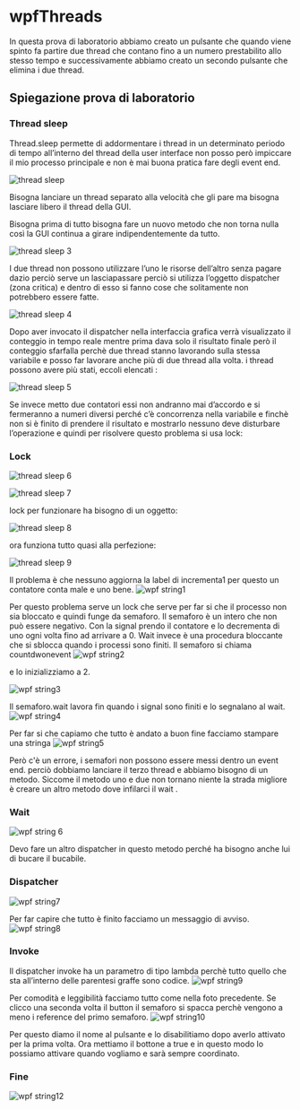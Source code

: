 # wpfThreads
In questa prova di laboratorio abbiamo creato un pulsante che quando viene spinto fa partire due thread che contano fino a un numero prestabilito allo stesso tempo e successivamente abbiamo creato un secondo pulsante che elimina i due thread.
## Spiegazione prova di laboratorio
### Thread sleep
Thread.sleep permette di addormentare i thread in un determinato periodo di tempo
all’interno del thread della user interface non posso però impiccare il mio processo principale e non è mai buona pratica fare degli event end.

![thread sleep](https://user-images.githubusercontent.com/116788504/231788422-a001d22c-ae9f-4dcb-abcb-3679fdadea23.jpg)

Bisogna lanciare un thread separato alla velocità che gli pare ma bisogna lasciare libero il thread della GUI.

Bisogna prima di tutto bisogna fare un nuovo metodo che non torna nulla così la GUI continua a girare indipendentemente da tutto.

![thread sleep 3](https://user-images.githubusercontent.com/116788504/231788811-b728ac2a-ef6b-46ce-a909-b409049ee297.jpg)

I due thread non possono utilizzare l’uno le risorse dell’altro senza pagare dazio perciò serve un lasciapassare perciò si utilizza l’oggetto dispatcher (zona critica) e dentro di esso si fanno cose che solitamente non potrebbero essere fatte.

![thread sleep 4](https://user-images.githubusercontent.com/116788504/231789064-0e2dd572-d509-4cf3-bdd0-36c7d69ac2cd.jpg)

Dopo aver invocato il dispatcher nella interfaccia grafica verrà visualizzato il conteggio in tempo reale mentre prima dava solo il risultato finale però il conteggio sfarfalla perchè due thread stanno lavorando sulla stessa variabile e posso far lavorare anche più di due thread alla volta.
i thread possono avere più stati, eccoli elencati : 

![thread sleep 5](https://user-images.githubusercontent.com/116788504/231789283-76a885a4-6b65-4557-8901-870a88866a20.jpg)

Se invece metto due contatori essi non andranno mai d’accordo e si fermeranno a numeri diversi perché c’è concorrenza nella variabile e finchè non si è finito di prendere il risultato e mostrarlo nessuno deve disturbare l’operazione e quindi per risolvere questo problema si usa lock:
### Lock

![thread sleep 6](https://user-images.githubusercontent.com/116788504/231789474-86f37db9-ce83-41fd-8207-7f4604283a3f.jpg)

![thread sleep 7](https://user-images.githubusercontent.com/116788504/231789604-7fbf2962-08f0-480d-b804-0acddad41435.jpg)

lock per funzionare ha bisogno di un oggetto:

![thread sleep 8](https://user-images.githubusercontent.com/116788504/231789708-9d353838-4997-4552-b72e-f8a45c010d0e.jpg)

ora funziona tutto quasi alla perfezione:

![thread sleep 9](https://user-images.githubusercontent.com/116788504/231789825-a62722db-ea2e-46e5-b50f-6a6babd6c026.jpg)

Il problema è che nessuno aggiorna la label di incrementa1 per questo un contatore conta male e uno bene.
![wpf string1](https://user-images.githubusercontent.com/116788504/231790075-4ce4062a-4663-4e16-970b-af5ffeda9bfb.jpg)

Per questo problema serve un lock che serve per far si che il processo non sia bloccato e quindi funge da semaforo.
Il semaforo è un intero che non può essere negativo.
Con la signal prendo il contatore e lo decrementa di uno ogni volta fino ad arrivare a 0.
Wait invece è una procedura bloccante che si sblocca quando i processi sono finiti.
Il semaforo si chiama countdwonevent
![wpf string2](https://user-images.githubusercontent.com/116788504/231790220-5181e071-e983-4625-81ec-e470602f38b8.jpg)

e lo inizializziamo a 2. 

![wpf string3](https://user-images.githubusercontent.com/116788504/231790337-d137fdcd-f6a6-403b-8185-4eb2f4b84222.jpg)

Il semaforo.wait lavora fin quando i signal sono finiti e lo segnalano al wait.
![wpf string4](https://user-images.githubusercontent.com/116788504/231790538-3062812a-bd2a-4333-8292-ed2d19958ac5.jpg)

Per far si che capiamo che tutto è andato a buon fine facciamo stampare una stringa
![wpf string5](https://user-images.githubusercontent.com/116788504/231790670-fafc435f-e1d1-4742-8e87-f696bab3e749.jpg)

Però c'è un errore, i semafori non possono essere messi dentro un event end.
perciò dobbiamo lanciare il terzo thread e abbiamo bisogno di un metodo.
Siccome il metodo uno e due non tornano niente la strada migliore è creare un altro metodo dove infilarci il wait .
### Wait

![wpf string 6](https://user-images.githubusercontent.com/116788504/231790907-f5859209-02d2-4b2f-b602-52f391ac56e4.jpg)

Devo fare un altro dispatcher in questo metodo perché ha bisogno anche lui di bucare il bucabile.
### Dispatcher

![wpf string7](https://user-images.githubusercontent.com/116788504/231791018-f993ef4b-06c7-4a3a-be65-bae78b30d81a.jpg)

Per far capire che tutto è finito facciamo un messaggio di avviso.
![wpf string8](https://user-images.githubusercontent.com/116788504/231791170-2669800b-4107-4876-8e06-c66d5a4245ed.jpg)
### Invoke

Il dispatcher invoke ha un parametro di tipo lambda perchè tutto quello che sta all’interno delle parentesi graffe sono codice.
![wpf string9](https://user-images.githubusercontent.com/116788504/231791365-a015857a-9827-45f5-b774-a387f6dd1625.jpg)

Per comodità e leggibilità facciamo tutto come nella foto precedente.
Se clicco una seconda volta il button il semaforo si spacca perchè vengono a meno i reference del primo semaforo.
![wpf string10](https://user-images.githubusercontent.com/116788504/231791544-0b2acbcb-bb9c-4d93-ab0b-bf299e8e6406.jpg)

Per questo diamo il nome al pulsante e lo disabilitiamo dopo averlo attivato per la prima volta.
Ora mettiamo il bottone a true e in questo modo lo possiamo attivare quando vogliamo e sarà sempre coordinato.
### Fine

![wpf string12](https://user-images.githubusercontent.com/116788504/231791788-75ae6367-6215-469c-b995-b7b46a8d7068.jpg)



